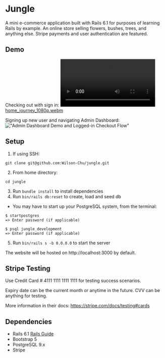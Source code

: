 # Jungle

A mini e-commerce application built with Rails 6.1 for purposes of learning Rails by example. An online store selling flowers, bushes, trees, and anything else. Stripe payments and user authentication are featured.

## Demo

Checking out with sign in:
!["Jungle Home Screen and Anonymous Checkout Flow"](https://github.com/Wilson-Chu/jungle/blob/master/docs/home_journey_720p.mp4?raw=true)
[home_journey_1080p.webm](https://github.com/Wilson-Chu/jungle/blob/master/docs/home_journey_720p.webm)

Signing up new user and navigating Admin Dashboard:
!["Admin Dashboard Demo and Logged-in Checkout Flow"]()

## Setup

1. If using SSH:
```
git clone git@github.com:Wilson-Chu/jungle.git
```
2. From home directory:
```
cd jungle
```
3. Run `bundle install` to install dependencies
4. Run `bin/rails db:reset` to create, load and seed db 

- You may have to start up your PostgreSQL system, from the terminal:
```
$ startpostgres
=> Enter password (if applicable)

$ psql jungle_development
=> Enter password (if applicable)
```

5. Run `bin/rails s -b 0.0.0.0` to start the server

The website will be hosted on http://localhost:3000 by default.


## Stripe Testing

Use Credit Card # 4111 1111 1111 1111 for testing success scenarios. 

Expiry date can be the current month or anytime in the future. CVV can be anything for testing.

More information in their docs: <https://stripe.com/docs/testing#cards>

## Dependencies

- Rails 6.1 [Rails Guide](http://guides.rubyonrails.org/v6.1/)
- Bootstrap 5
- PostgreSQL 9.x
- Stripe
